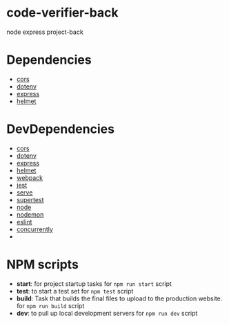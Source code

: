 # code-verifier-back
node express project-back

# Dependencies
- [cors](https://www.npmjs.com/package/cors)
- [dotenv](https://www.npmjs.com/package/dotenv)
- [express](https://expressjs.com/en/4x/api.html#express)
- [helmet](https://helmetjs.github.io)

# DevDependencies
- [cors](https://www.npmjs.com/package/cors)
- [dotenv](https://www.npmjs.com/package/dotenv)
- [express](https://expressjs.com/en/4x/api.html#express)
- [helmet](https://helmetjs.github.io)
- [webpack](https://webpack.js.org)
- [jest](https://jestjs.io/docs/getting-started)
- [serve](https://github.com/vercel/serve#readme)
- [supertest](https://github.com/ladjs/supertest#readme)
- [node](https://nodejs.org/docs/latest-v18.x/api/)
- [nodemon](https://nodemon.io)
- [eslint](https://eslint.org)
- [concurrently](https://www.npmjs.com/package/concurrently)
- 
# NPM scripts
- **start**: for project startup tasks for `npm run start` script
- **test**: to start a test set for `npm test` script
- **build**: Task that builds the final files to upload to the production website. for `npm run build` script
- **dev**: to pull up local development servers for `npm run dev` script
